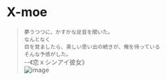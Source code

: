 # X-moe
>`夢うつつに、かすかな足音を聞いた。`  
`なんとなく`  
`目を覚ましたら、美しい思い出の続きが、俺を待っている`  
`そんな予感がした。`   
                             --《恋ｘシンアイ彼女》  
![image](https://github.com/xmoeproject/X-moe/blob/master/EV120A.bmp)  
